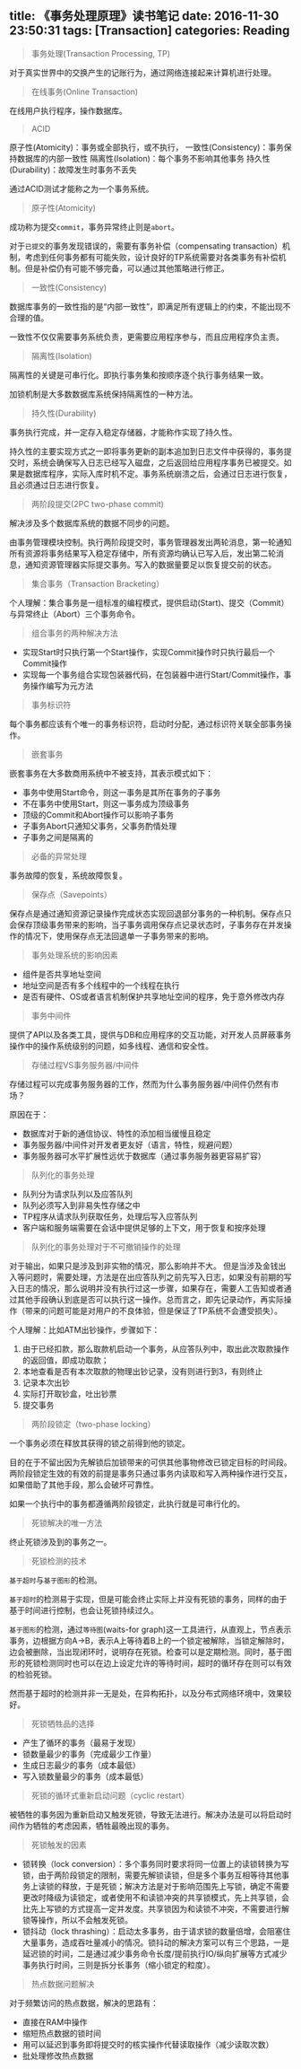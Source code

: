 title: 《事务处理原理》读书笔记
date: 2016-11-30 23:50:31
tags: [Transaction]
categories: Reading
---

> 事务处理(Transaction Processing, TP)

对于真实世界中的交换产生的记账行为，通过网络连接起来计算机进行处理。

> 在线事务(Online Transaction)

在线用户执行程序，操作数据库。

>  ACID

原子性(Atomicity)：事务或全部执行，或不执行，
一致性(Consistency)：事务保持数据库的内部一致性
隔离性(Isolation)：每个事务不影响其他事务
持久性(Durability)：故障发生时事务不丢失

通过ACID测试才能称之为一个事务系统。

> 原子性(Atomicity)

成功称为提交`commit`，事务异常终止则是`abort`。

对于`已提交`的事务发现错误的，需要有事务补偿（compensating transaction）机制，考虑到任何事务都有可能失败，设计良好的TP系统需要对各类事务有补偿机制。但是补偿仍有可能不够完备，可以通过其他策略进行修正。

> 一致性(Consistency)

数据库事务的一致性指的是“内部一致性”，即满足所有逻辑上的约束，不能出现不合理的值。

一致性不仅仅需要事务系统负责，更需要应用程序参与，而且应用程序负主责。

> 隔离性(Isolation)

隔离性的关键是可串行化。即执行事务集和按顺序逐个执行事务结果一致。

加锁机制是大多数数据库系统保持隔离性的一种方法。

> 持久性(Durability)

事务执行完成，并一定存入稳定存储器，才能称作实现了持久性。

持久性的主要实现方式之一即将事务更新的副本追加到日志文件中获得的，事务提交时，系统会确保写入日志已经写入磁盘，之后返回给应用程序事务已被提交。如果是数据库程序，实际入库时机不定。事务系统崩溃之后，会通过日志进行恢复，且必须通过日志进行恢复。

> 两阶段提交(2PC two-phase commit)

解决涉及多个数据库系统的数据不同步的问题。

由事务管理模块控制。执行两阶段提交时，事务管理器发出两轮消息，第一轮通知所有资源将事务结果写入稳定存储中，所有资源均确认已写入后，发出第二轮消息，通知资源管理器实际提交事务。写入的数据量要足以恢复提交前的状态。

> 集合事务（Transaction Bracketing）

个人理解：集合事务是一组标准的编程模式，提供启动(Start)、提交（Commit）与异常终止（Abort）三个事务命令。

> 组合事务的两种解决方法

+ 实现Start时只执行第一个Start操作，实现Commit操作时只执行最后一个Commit操作
+ 实现每一个事务组合实现包装器代码，在包装器中进行Start/Commit操作，事务操作编写为元方法

> 事务标识符

每个事务都应该有个唯一的事务标识符，启动时分配，通过标识符关联全部事务操作。

> 嵌套事务

嵌套事务在大多数商用系统中不被支持，其表示模式如下：

+ 事务中使用Start命令，则这一事务是其所在事务的子事务
+ 不在事务中使用Start，则这一事务成为顶级事务
+ 顶级的Commit和Abort操作可以影响子事务
+ 子事务Abort只通知父事务，父事务酌情处理
+ 子事务之间是隔离的

> 必备的异常处理

事务故障的恢复，系统故障恢复。

> 保存点（Savepoints）

保存点是通过通知资源记录操作完成状态实现回退部分事务的一种机制。保存点只会保存顶级事务带来的影响，当子事务调用保存点记录状态时，子事务存在并发操作的情况下，使用保存点无法回退单一子事务带来的影响。

> 事务处理系统的影响因素

+ 组件是否共享地址空间
+ 地址空间是否有多个线程中的一个线程在执行
+ 是否有硬件、OS或者语言机制保护共享地址空间的程序，免于意外修改内存

> 事务中间件

提供了API以及各类工具，提供与DB和应用程序的交互功能，对开发人员屏蔽事务操作中的操作系统级别的问题，如多线程、通信和安全性。

> 存储过程VS事务服务器/中间件

存储过程可以完成事务服务器的工作，然而为什么事务服务器/中间件仍然有市场？

原因在于：

+ 数据库对于新的通信协议、特性的添加相当缓慢且稳定
+ 事务服务器/中间件对开发者更友好（语言，特性，规避问题）
+ 事务服务器可水平扩展性远优于数据库（通过事务服务器更容易扩容）

> 队列化的事务处理

+ 队列分为请求队列以及应答队列
+ 队列必须写入到非易失性存储之中
+ TP程序从请求队列获取任务，处理后写入应答队列
+ 客户端和服务端需要在会话中提供足够的上下文，用于恢复和按序处理

> 队列化的事务处理对于不可撤销操作的处理

对于输出，如果只是涉及到非实物的情况，那么影响并不大。
但是当涉及金钱出入等问题时，需要处理，方法是在出应答队列之前先写入日志，如果没有前期的写入日志的情况，那么说明并没有执行过这一步骤，如果存在，需要人工告知或者通过其他手段确认到底是否可以执行这一操作。总而言之，即先记录动作，再实际操作（带来的问题可能是对用户的不良体验，但是保证了TP系统不会遭受损失）。

个人理解：比如ATM出钞操作，步骤如下：

1. 由于已经扣款，那么取款机启动一个事务，从应答队列中，取出此次取款操作的返回值，即成功取款；
2. 本地查看是否有本次取款的物理出钞记录，没有则进行到3，有则终止
3. 记录本次出钞
4. 实际打开取钞盒，吐出钞票
5. 提交事务

> 两阶段锁定（two-phase locking）

一个事务必须在释放其获得的锁之前得到他的锁定。

目的在于不留出因为先解锁后加锁带来的可供其他事物修改已锁定目标的时间段。两阶段锁定生效的有效的前提是事务只通过事务内读取和写入两种操作进行交互，如果借助了其他手段，那么会破坏可靠性。

如果一个执行中的事务都遵循两阶段锁定，此执行就是可串行化的。

> 死锁解决的唯一方法

终止死锁涉及到的事务之一。

> 死锁检测的技术

`基于超时`与`基于图形`的检测。

`基于超时`的检测易于实现，但是可能会终止实际上并没有死锁的事务，同样的由于基于时间进行控制，也会让死锁持续过久。

`基于图形`的检测，通过`等待图`(waits-for graph)这一工具进行，从直观上，节点表示事务，边根据方向A->B，表示A上等待着B上的一个锁定被解除，当锁定解除时，边会被删除，当出现闭环时，说明存在死锁。检查可以是定期检测。同时，基于图形的死锁检测同时也可以在边上设定允许的等待时间，超时的循环存在则可以有效的检验死锁。

然而基于超时的检测并非一无是处，在异构拓扑，以及分布式网络环境中，效果较好。

> 死锁牺牲品的选择

+ 产生了循环的事务（最易于发现）
+ 锁数量最少的事务（完成最少工作量）
+ 生成日志最少的事务（成本最低）
+ 写入锁数量最少的事务（成本最低）

> 死锁的循环式重新启动问题（cyclic restart）

被牺牲的事务因为重新启动又触发死锁，导致无法进行。解决办法是可以将启动时间作为牺牲的考虑因素，牺牲最晚出现的事务。

> 死锁触发的因素

+ 锁转换（lock conversion）：多个事务同时要求将同一位置上的读锁转换为写锁，由于两阶段锁定的限制，需要先解锁读锁，但是多个事务互相等待其他事务上读锁的释放，于是死锁；解决方法是对于影响范围先上写锁，确定不需要更改时降级为读锁定，或者使用不和读锁冲突的共享锁模式，先上共享锁，会比先上写锁的方式提高一定并发度。共享锁因为和读锁不冲突，不需要进行解锁等操作，所以不会触发死锁。
+ 锁抖动（lock thrashing）：启动太多事务，由于请求锁的数量倍增，会阻塞住大量事务，造成吞吐量减小的情况。锁抖动的解决方案可以有三个思路，一是延迟锁的时间，二是通过减少事务命令长度/提前执行IO/纵向扩展等方式减少事务执行时间，三则是拆分长事务（缩小锁定的粒度）。

> 热点数据问题解决

对于频繁访问的热点数据，解决的思路有：

+ 直接在RAM中操作
+ 缩短热点数据的锁时间
+ 用可以延迟到事务即将提交时的核实操作代替读取操作（减少读取次数）
+ 批处理修改热点数据



